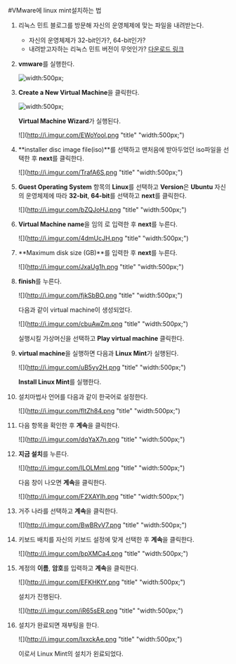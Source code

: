 #VMware에 linux mint설치하는 법

1. 리눅스 민트 블로그를 방문해 자신의 운영체제에 맞는 파일을 내려받는다.
	* 자신의 운영체제가 32-bit인가?, 64-bit인가?
	* 내려받고자하는 리눅스 민트 버전이 무엇인가?
	[다운로드 링크](https://linuxmint.com/)

2. **vmware**를 실행한다.

	![](http://i.imgur.com/EUc83Zc.png "width:500px;")
    
3. **Create a New Virtual Machine**을 클릭한다.

	![](http://i.imgur.com/K5VrhUD.png "width:500px;")
    
    **Virtual Machine Wizard**가 실행된다.
    
    ![](http://i.imgur.com/EWoYool.png "title" "width:500px;")

4. **installer disc image file(iso)**를 선택하고 맨처음에 받아두었던 iso파일을 선택한 후 **next**를 클릭한다.

	![](http://i.imgur.com/TrafA6S.png "title" "width:500px;")

5. **Guest Operating System** 항목의 **Linux**를 선택하고 **Version**은 **Ubuntu** 자신의 운영체제에 따라 **32-bit**, **64-bit**를 선택하고 **next**를 클릭한다.

	![](http://i.imgur.com/bZQJoHJ.png "title" "width:500px;")
    
6. **Virtual Machine name**을 임의 로 입력한 후 **next**를 누른다.

	![](http://i.imgur.com/4dmUcJH.png "title" "width:500px;")
    
7. **Maximum disk size (GB)**를 입력한 후 **next**를 누른다.

	![](http://i.imgur.com/JxaUg1h.png "title" "width:500px;")
    
8. **finish**를 누른다.

	![](http://i.imgur.com/fjkSbBO.png "title" "width:500px;")
    
    다음과 같이 virtual machine이 생성되었다.
    
    ![](http://i.imgur.com/cbuAwZm.png "title" "width:500px;")
    
    실행시킬 가상머신을 선택하고 **Play virtual machine** 클릭한다.
    
9. **virtual machine**을 실행하면 다음과 **Linux Mint**가 실행된다.

	![](http://i.imgur.com/uB5yy2H.png "title" "width:500px;")
    
    **Install Linux Mint**를 실행한다.
    
10. 설치마법사 언어를 다음과 같이 한국어로 설정한다.

	![](http://i.imgur.com/fltZh84.png "title" "width:500px;")
    
11. 다음 항목을 확인한 후 **계속**을 클릭한다.

	![](http://i.imgur.com/dqYaX7n.png "title" "width:500px;")
    
12. **지금 설치**를 누른다.

	![](http://i.imgur.com/ILOLMml.png "title" "width:500px;")
    
    다음 창이 나오면 **계속**을 클릭한다.
    
    ![](http://i.imgur.com/F2XAYIh.png "title" "width:500px;")
    
13. 거주 나라를 선택하고 **계속**을 클릭한다.

	![](http://i.imgur.com/BwBRvV7.png "title" "width:500px;")
    
14. 키보드 배치를 자신의 키보드 설정에 맞게 선택한 후 **계속**을 클릭한다.

	![](http://i.imgur.com/bpXMCa4.png "title" "width:500px;")
    
15. 계정의 **이름**, **암호**를 입력하고 **계속**을 클릭한다.

	![](http://i.imgur.com/EFKHKtY.png "title" "width:500px;")
    
    설치가 진행된다.
    
    ![](http://i.imgur.com/iR65sER.png "title" "width:500px;")
    
16. 설치가 완료되면 재부팅을 한다.

	![](http://i.imgur.com/IxxckAe.png "title" "width:500px;") 
    
    이로서 Linux Mint의 설치가 왼료되었다.